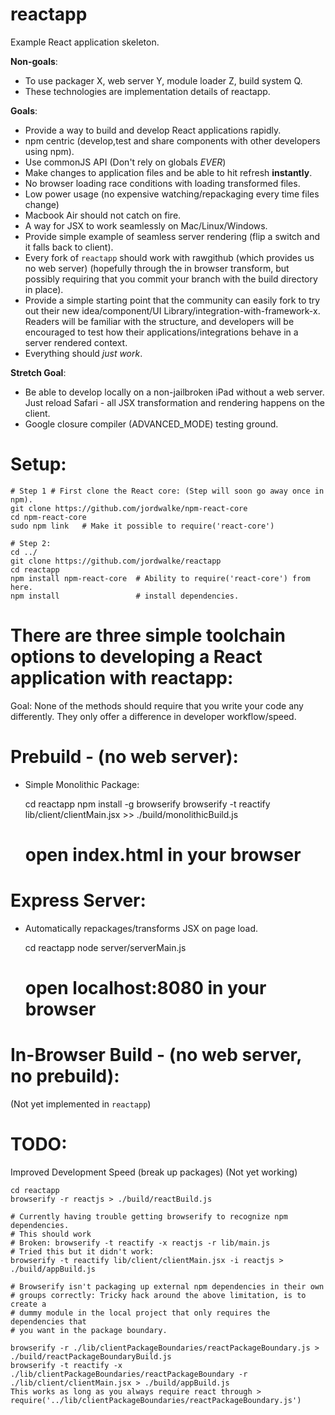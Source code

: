 reactapp
========

Example React application skeleton.

**Non-goals**:
  - To use packager X, web server Y, module loader Z, build system Q.
  - These technologies are implementation details of reactapp.

**Goals**:
  - Provide a way to build and develop React applications rapidly.
  - npm centric (develop,test and share components with other developers using
      npm).
  - Use commonJS API (Don't rely on globals *EVER*)
  - Make changes to application files and be able to hit refresh **instantly**.
  - No browser loading race conditions with loading transformed files.
  - Low power usage (no expensive watching/repackaging every time files change)
  - Macbook Air should not catch on fire.
  - A way for JSX to work seamlessly on Mac/Linux/Windows.
  - Provide simple example of seamless server rendering (flip a switch and it
      falls back to client).
  - Every fork of `reactapp` should work with rawgithub (which provides us no
      web server) (hopefully through the in browser transform, but possibly
        requiring that you commit your branch with the build directory in
        place).
  - Provide a simple starting point that the community can easily fork to try
  out their new idea/component/UI Library/integration-with-framework-x. Readers
  will be familiar with the structure, and developers will be encouraged to test
  how their applications/integrations behave in a server rendered context.
  - Everything should *just work*.

**Stretch Goal**:
  - Be able to develop locally on a non-jailbroken iPad without a web
  server. Just reload Safari - all JSX transformation and rendering happens
  on the client.
  - Google closure compiler (ADVANCED_MODE) testing ground.


Setup:
=================================


    # Step 1 # First clone the React core: (Step will soon go away once in npm).
    git clone https://github.com/jordwalke/npm-react-core
    cd npm-react-core
    sudo npm link   # Make it possible to require('react-core')
    
    # Step 2:
    cd ../
    git clone https://github.com/jordwalke/reactapp
    cd reactapp
    npm install npm-react-core  # Ability to require('react-core') from here.
    npm install                 # install dependencies.


There are three simple toolchain options to developing a React application with reactapp:
========================================================================================
Goal: None of the methods should require that you write your code any
differently. They only offer a difference in developer workflow/speed.


Prebuild - (no web server):
=================================

- Simple Monolithic Package:


    cd reactapp
    npm install -g browserify
    browserify -t reactify lib/client/clientMain.jsx >> ./build/monolithicBuild.js
    # open index.html in your browser


Express Server:
=================================

- Automatically repackages/transforms JSX on page load.


    cd reactapp
    node server/serverMain.js
    # open localhost:8080 in your browser


In-Browser Build - (no web server, no prebuild):
================================================
(Not yet implemented in `reactapp`)


TODO:
=================================
Improved Development Speed (break up packages) (Not yet working)


    cd reactapp
    browserify -r reactjs > ./build/reactBuild.js

    # Currently having trouble getting browserify to recognize npm dependencies.
    # This should work
    # Broken: browserify -t reactify -x reactjs -r lib/main.js
    # Tried this but it didn't work:
    browserify -t reactify lib/client/clientMain.jsx -i reactjs > ./build/appBuild.js

    # Browserify isn't packaging up external npm dependencies in their own
    # groups correctly: Tricky hack around the above limitation, is to create a
    # dummy module in the local project that only requires the dependencies that
    # you want in the package boundary.

    browserify -r ./lib/clientPackageBoundaries/reactPackageBoundary.js > ./build/reactPackageBoundaryBuild.js
    browserify -t reactify -x ./lib/clientPackageBoundaries/reactPackageBoundary -r ./lib/client/clientMain.jsx > ./build/appBuild.js
    This works as long as you always require react through > require('../lib/clientPackageBoundaries/reactPackageBoundary.js')






